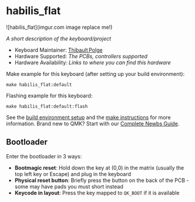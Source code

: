 # habilis_flat

![habilis_flat](imgur.com image replace me!)

*A short description of the keyboard/project*

* Keyboard Maintainer: [Thibault Polge](https://github.com/thblt)
* Hardware Supported: *The PCBs, controllers supported*
* Hardware Availability: *Links to where you can find this hardware*

Make example for this keyboard (after setting up your build environment):

    make habilis_flat:default

Flashing example for this keyboard:

    make habilis_flat:default:flash

See the [build environment setup](https://docs.qmk.fm/#/getting_started_build_tools) and the [make instructions](https://docs.qmk.fm/#/getting_started_make_guide) for more information. Brand new to QMK? Start with our [Complete Newbs Guide](https://docs.qmk.fm/#/newbs).

## Bootloader

Enter the bootloader in 3 ways:

* **Bootmagic reset**: Hold down the key at (0,0) in the matrix (usually the top left key or Escape) and plug in the keyboard
* **Physical reset button**: Briefly press the button on the back of the PCB - some may have pads you must short instead
* **Keycode in layout**: Press the key mapped to `QK_BOOT` if it is available
